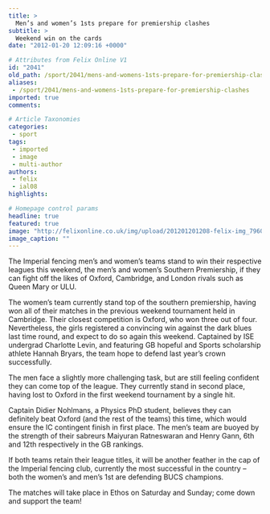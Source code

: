 ```yaml
---
title: >
  Men’s and women’s 1sts prepare for premiership clashes
subtitle: >
  Weekend win on the cards
date: "2012-01-20 12:09:16 +0000"

# Attributes from Felix Online V1
id: "2041"
old_path: /sport/2041/mens-and-womens-1sts-prepare-for-premiership-clashes
aliases:
 - /sport/2041/mens-and-womens-1sts-prepare-for-premiership-clashes
imported: true
comments:

# Article Taxonomies
categories:
 - sport
tags:
 - imported
 - image
 - multi-author
authors:
 - felix
 - ial08
highlights:

# Homepage control params
headline: true
featured: true
image: "http://felixonline.co.uk/img/upload/201201201208-felix-img_7960.jpg"
image_caption: ""
---
```


The Imperial fencing men’s and women’s teams stand to win their respective leagues this weekend, the men’s and women’s Southern Premiership, if they can fight off the likes of Oxford, Cambridge, and London rivals such as Queen Mary or ULU.

The women’s team currently stand top of the southern premiership, having won all of their matches in the previous weekend tournament held in Cambridge. Their closest competition is Oxford, who won three out of four. Nevertheless, the girls registered a convincing win against the dark blues last time round, and expect to do so again this weekend. Captained by ISE undergrad Charlotte Levin, and featuring GB hopeful and Sports scholarship athlete Hannah Bryars, the team hope to defend last year’s crown successfully.

The men face a slightly more challenging task, but are still feeling confident they can come top of the league. They currently stand in second place, having lost to Oxford in the first weekend tournament by a single hit.

Captain Didier Nohlmans, a Physics PhD student, believes they can definitely beat Oxford (and the rest of the teams) this time, which would ensure the IC contingent finish in first place. The men’s team are buoyed by the strength of their sabreurs Maiyuran Ratneswaran and Henry Gann, 6th and 12th respectively in the GB rankings.

If both teams retain their league titles, it will be another feather in the cap of the Imperial fencing club, currently the most successful in the country – both the women’s and men’s 1st are defending BUCS champions.

The matches will take place in Ethos on Saturday and Sunday; come down and support the team!

